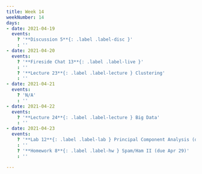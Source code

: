 ```yaml
---
title: Week 14
weekNumber: 14
days:
- date: 2021-04-19
  events:
    ? '**Discussion 5**{: .label .label-disc }'
    : ''
- date: 2021-04-20
  events:
    ? '**Fireside Chat 13**{: .label .label-live }'
    : ''
    ? '**Lecture 23**{: .label .label-lecture } Clustering'
    : ''
- date: 2021-04-21
  events:
    ? 'N/A'
    : ''
- date: 2021-04-22
  events:
    ? '**Lecture 24**{: .label .label-lecture } Big Data'
    : ''
- date: 2021-04-23
  events:
    ? '**Lab 12**{: .label .label-lab } Principal Component Analysis (due Apr 29)'
    : ''
    ? '**Homework 8**{: .label .label-hw } Spam/Ham II (due Apr 29)'
    : ''

---
```

